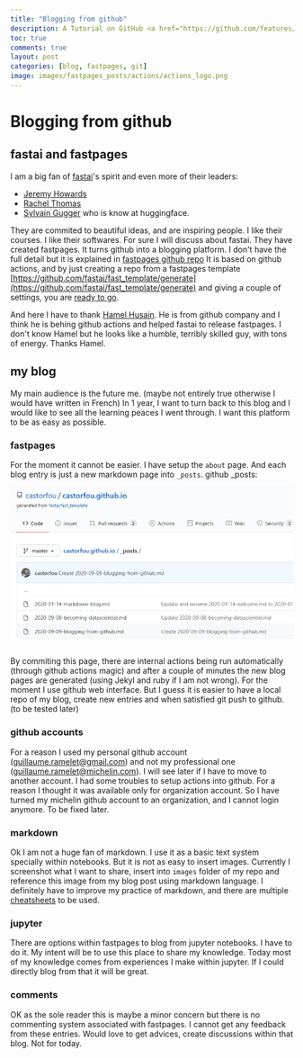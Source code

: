 ```yaml
---
title: "Blogging from github"
description: A Tutorial on GitHub <a href="https://github.com/features/actions">Actions</a> For Data Scientists
toc: true
comments: true
layout: post
categories: [blog, fastpages, git]
image: images/fastpages_posts/actions/actions_logo.png
---
```


# Blogging from github

## fastai and fastpages
I am a big fan of [fastai](https://www.fast.ai/)'s spirit and even more of their leaders: 
- [Jeremy Howards](https://www.fast.ai/about/#jeremy)
- [Rachel Thomas](https://www.fast.ai/about/#rachel)
- [Sylvain Gugger](https://www.fast.ai/about/#sylvain) who is know at huggingface.

They are commited to beautiful ideas, and are inspiring people.
I like their courses. I like their softwares. For sure I will discuss about fastai.
They have created fastpages. It turns github into a blogging platform. I don't have the full detail but it is explained in [fastpages github repo](https://github.com/fastai/fastpages)
It is based on github actions, and by just creating a repo from a fastpages template [https://github.com/fastai/fast_template/generate](https://github.com/fastai/fast_template/generate) and giving a couple of settings, you are [ready to go](https://github.com/fastai/fastpages#setup-instructions).

And here I have to thank [Hamel Husain](https://twitter.com/hamelhusain). He is from github company and I think he is behing github actions and helped fastai to release fastpages. I don't know Hamel but he looks like a humble, terribly skilled guy, with tons of energy. Thanks Hamel.

## my blog
My main audience is the future me. (maybe not entirely true otherwise I would have written in French)
In 1 year, I want to turn back to this blog and I would like to see all the learning peaces I went through.
I want this platform to be as easy as possible.

### fastpages
For the moment it cannot be easier. I have setup the `about` page. And each blog entry is just a new markdown page into `_posts`.
github _posts:

![github _posts](images/2020-09-09.jpg "github _posts")


By commiting this page, there are internal actions being run automatically (through github actions magic) and after a couple of minutes the new blog pages are generated (using Jekyl and ruby if I am not wrong).
For the moment I use github web interface. But I guess it is easier to have a local repo of my blog, create new entries and when satisfied git push to github. (to be tested later)

### github accounts
For a reason I used my personal github account (guillaume.ramelet@gmail.com) and not my professional one (guillaume.ramelet@michelin.com).
I will see later if I have to move to another account. I had some troubles to setup actions into github. For a reason I thought it was available only for organization account. So I have turned my michelin github account to an organization, and I cannot login anymore. To be fixed later.

### markdown
Ok I am not a huge fan of markdown.
I use it as a basic text system specially within notebooks.
But it is not as easy to insert images. Currently I screenshot what I want to share, insert into `images` folder of my repo and reference this image from my blog post using markdown language.
I definitely have to improve my practice of markdown, and there are multiple [cheatsheets](https://github.com/adam-p/markdown-here/wiki/Markdown-Cheatsheet) to be used.

### jupyter
There are options within fastpages to blog from jupyter notebooks. I have to do it.
My intent will be to use this place to share my knowledge. Today most of my knowledge comes from experiences I make within jupyter. If I could directly blog from that it will be great.

### comments
OK as the sole reader this is maybe a minor concern but there is no commenting system associated with fastpages. I cannot get any feedback from these entries. Would love to get advices, create discussions within that blog. Not for today.
